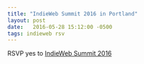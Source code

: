 ```yaml
---
title: "IndieWeb Summit 2016 in Portland"
layout: post
date:   2016-05-28 15:12:00 -0500
tags: indieweb rsv
---
```

RSVP <span class="p-rsvp">yes</span> to <a href="http://2016.indieweb.org/" class="u-in-reply-to">IndieWeb Summit 2016</a>
